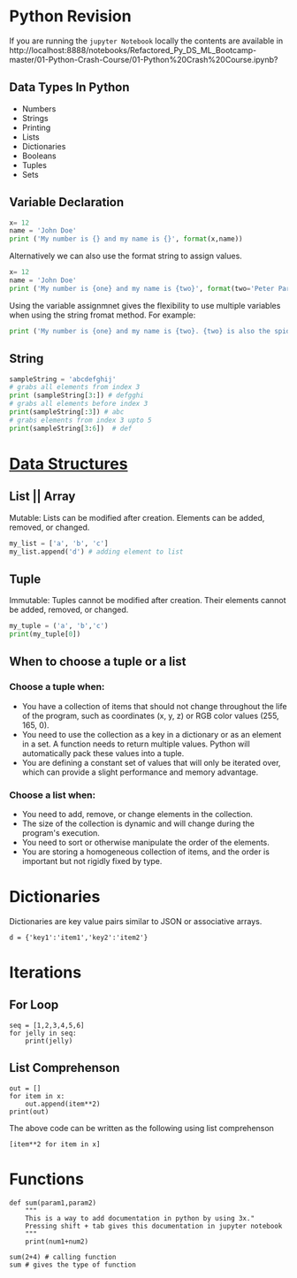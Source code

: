 # Python Revision

If you are running the `jupyter Notebook` locally the contents are available in http://localhost:8888/notebooks/Refactored_Py_DS_ML_Bootcamp-master/01-Python-Crash-Course/01-Python%20Crash%20Course.ipynb? 

## Data Types In Python

- Numbers
- Strings
- Printing
- Lists
- Dictionaries
- Booleans
- Tuples
- Sets

## Variable Declaration

```Python
x= 12
name = 'John Doe'
print ('My number is {} and my name is {}', format(x,name))
```

Alternatively we can also use the format string to assign values.

```Python
x= 12
name = 'John Doe'
print ('My number is {one} and my name is {two}', format(two='Peter Parker', one=7))
```

Using the variable assignmnet gives the flexibility to use multiple variables when using the string fromat method. For example:
```Python
print ('My number is {one} and my name is {two}. {two} is also the spider man.', format(two='Peter Parker', one=7))
```

## String

```Python
sampleString = 'abcdefghij'
# grabs all elements from index 3
print (sampleString[3:]) # defgghi
# grabs all elements before index 3
print(sampleString[:3]) # abc
# grabs elements from index 3 upto 5
print(sampleString[3:6])  # def
```

# [Data Structures](./pythonDataStrucutres.md)

## List || Array

Mutable: Lists can be modified after creation. Elements can be added, removed, or changed.

```python
my_list = ['a', 'b', 'c']
my_list.append('d') # adding element to list
```

## Tuple

Immutable: Tuples cannot be modified after creation. Their elements cannot be added, removed, or changed.

```python
my_tuple = ('a', 'b','c')
print(my_tuple[0])
```

## When to choose a tuple or a list
### Choose a tuple when:
- You have a collection of items that should not change throughout the life of the program, such as coordinates (x, y, z) or RGB color values (255, 165, 0).
- You need to use the collection as a key in a dictionary or as an element in a set.
A function needs to return multiple values. Python will automatically pack these values into a tuple.
- You are defining a constant set of values that will only be iterated over, which can provide a slight performance and memory advantage. 
### Choose a list when:
- You need to add, remove, or change elements in the collection.
- The size of the collection is dynamic and will change during the program's execution.
- You need to sort or otherwise manipulate the order of the elements.
- You are storing a homogeneous collection of items, and the order is important but not rigidly fixed by type.

# Dictionaries

Dictionaries are key value pairs similar to JSON or associative arrays.

```
d = {'key1':'item1','key2':'item2'}
```

# Iterations

## For Loop

```
seq = [1,2,3,4,5,6]
for jelly in seq:
    print(jelly)
```

## List Comprehenson
```
out = []
for item in x:
    out.append(item**2)
print(out)
```
The above code can be written as the following using list comprehenson
```
[item**2 for item in x]
```

# Functions

```
def sum(param1,param2)
    """
    This is a way to add documentation in python by using 3x." 
    Pressing shift + tab gives this documentation in jupyter notebook
    """
    print(num1+num2)

sum(2+4) # calling function
sum # gives the type of function
```